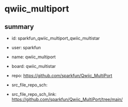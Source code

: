 # qwiic_multiport
 
## summary 
* id: sparkfun_qwiic_multiport_qwiic_multistar
* user: sparkfun
* name: qwiic_multiport
* board: qwiic_multistar
* repo: https://github.com/sparkfun/Qwiic_MultiPort



* src_file_repo_sch: 
* src_file_repo_sch_link: https://github.com/sparkfun/Qwiic_MultiPort/tree/main/






